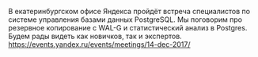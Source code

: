 В екатеринбургском офисе Яндекса пройдёт встреча специалистов по системе управления базами данных PostgreSQL. Мы поговорим про резервное копирование с WAL-G и статистический анализ в Postgres. Будем рады видеть как новичков, так и экспертов. 
https://events.yandex.ru/events/meetings/14-dec-2017/
